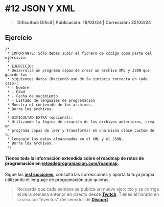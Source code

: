 # #12 JSON Y XML
> #### Dificultad: Difícil | Publicación: 18/03/24 | Corrección: 25/03/24

## Ejercicio

```
/*
 * IMPORTANTE: Sólo debes subir el fichero de código como parte del ejercicio.
 * 
 * EJERCICIO:
 * Desarrolla un programa capaz de crear un archivo XML y JSON que guarde los
 * siguientes datos (haciendo uso de la sintaxis correcta en cada caso):
 * - Nombre
 * - Edad
 * - Fecha de nacimiento
 * - Listado de lenguajes de programación
 * Muestra el contenido de los archivos.
 * Borra los archivos.
 *
 * DIFICULTAD EXTRA (opcional):
 * Utilizando la lógica de creación de los archivos anteriores, crea un
 * programa capaz de leer y transformar en una misma clase custom de tu 
 * lenguaje los datos almacenados en el XML y el JSON.
 * Borra los archivos.
 */
```
#### Tienes toda la información extendida sobre el roadmap de retos de programación en **[retosdeprogramacion.com/roadmap](https://retosdeprogramacion.com/roadmap)**.

Sigue las **[instrucciones](../../README.md)**, consulta las correcciones y aporta la tuya propia utilizando el lenguaje de programación que quieras.

> Recuerda que cada semana se publica un nuevo ejercicio y se corrige el de la semana anterior en directo desde **[Twitch](https://twitch.tv/mouredev)**. Tienes el horario en la sección "eventos" del servidor de **[Discord](https://discord.gg/mouredev)**.